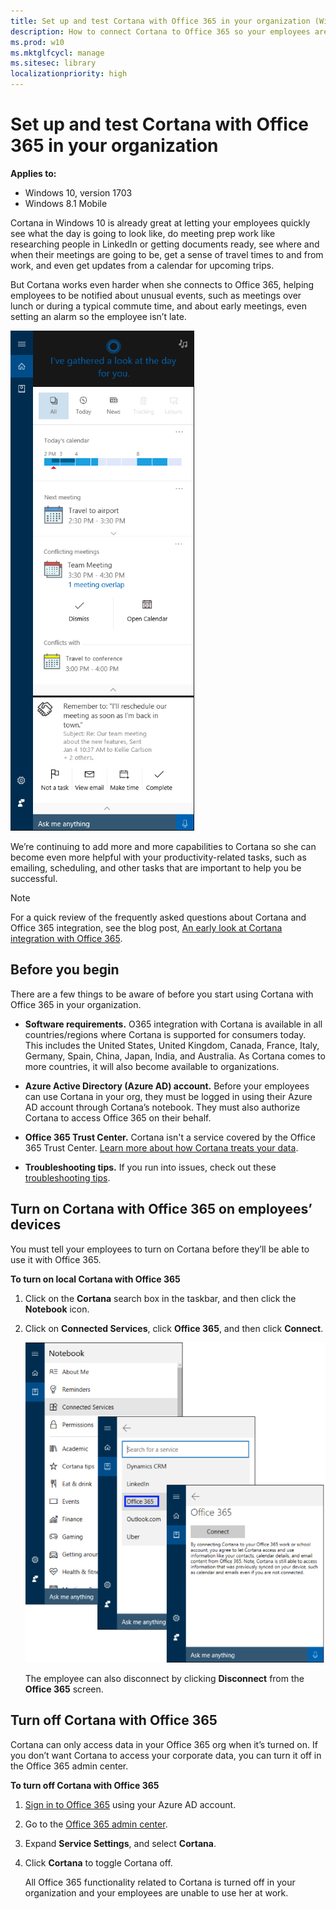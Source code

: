 ```yaml
---
title: Set up and test Cortana with Office 365 in your organization (Windows 10)
description: How to connect Cortana to Office 365 so your employees are notified about regular meetings, unusual events, such as meetings over lunch or during a typical commute time, and about early meetings, even setting an alarm so the employee isn’t late.
ms.prod: w10
ms.mktglfcycl: manage
ms.sitesec: library
localizationpriority: high
---
```


# Set up and test Cortana with Office 365 in your organization
**Applies to:**

-   Windows 10, version 1703
-   Windows 8.1 Mobile

Cortana in Windows 10 is already great at letting your employees quickly see what the day is going to look like, do meeting prep work like researching people in LinkedIn or getting documents ready, see where and when their meetings are going to be, get a sense of travel times to and from work, and even get updates from a calendar for upcoming trips.

But Cortana works even harder when she connects to Office 365, helping employees to be notified about unusual events, such as meetings over lunch or during a typical commute time, and about early meetings, even setting an alarm so the employee isn’t late.

![Cortana at work, showing the day's schedule pulled from Office 365](images/cortana-o365-screen.png)

We’re continuing to add more and more capabilities to Cortana so she can become even more helpful with your productivity-related tasks, such as emailing, scheduling, and other tasks that are important to help you be successful.

>[!NOTE]
>For a quick review of the frequently asked questions about Cortana and Office 365 integration, see the blog post, [An early look at Cortana integration with Office 365](http://go.microsoft.com/fwlink/p/?LinkId=717379).

## Before you begin
There are a few things to be aware of before you start using Cortana with Office 365 in your organization.

- **Software requirements.** O365 integration with Cortana is available in all countries/regions where Cortana is supported for consumers today. This includes the United States, United Kingdom, Canada, France, Italy, Germany, Spain, China, Japan, India, and Australia. As Cortana comes to more countries, it will also become available to organizations.

- **Azure Active Directory (Azure AD) account.** Before your employees can use Cortana in your org, they must be logged in using their Azure AD account through Cortana’s notebook. They must also authorize Cortana to access Office 365 on their behalf.

- **Office 365 Trust Center.** Cortana isn't a service covered by the Office 365 Trust Center. [Learn more about how Cortana treats your data](http://go.microsoft.com/fwlink/p/?LinkId=536419).

- **Troubleshooting tips.** If you run into issues, check out these [troubleshooting tips](http://go.microsoft.com/fwlink/p/?LinkId=620763).

## Turn on Cortana with Office 365 on employees’ devices
You must tell your employees to turn on Cortana before they’ll be able to use it with Office 365.

**To turn on local Cortana with Office 365**

1.	Click on the **Cortana** search box in the taskbar, and then click the **Notebook** icon.

2.	Click on **Connected Services**, click **Office 365**, and then click **Connect**.

    ![Cotana at work, showing how to turn on the connected services for Office 365](images/cortana-connect-o365.png)
 	 
    The employee can also disconnect by clicking **Disconnect** from the **Office 365** screen.

## Turn off Cortana with Office 365
Cortana can only access data in your Office 365 org when it’s turned on. If you don’t want Cortana to access your corporate data, you can turn it off in the Office 365 admin center.

**To turn off Cortana with Office 365**
1.	[Sign in to Office 365](http://www.office.com/signin) using your Azure AD account.

2.	Go to the [Office 365 admin center](https://support.office.com/article/Office-365-admin-center-58537702-d421-4d02-8141-e128e3703547).

3.	Expand **Service Settings**, and select **Cortana**.

4.	Click **Cortana** to toggle Cortana off.

    All Office 365 functionality related to Cortana is turned off in your organization and your employees are unable to use her at work.






